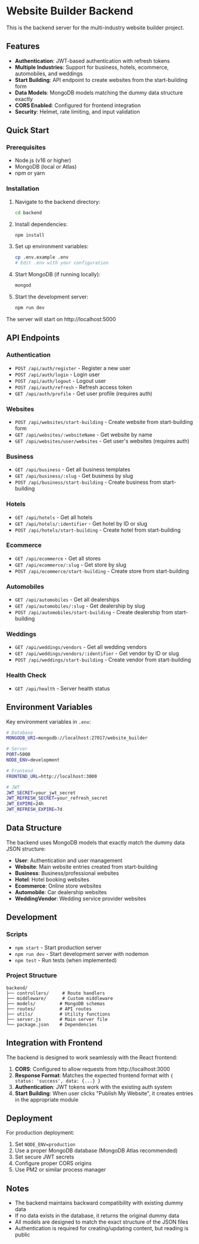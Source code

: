 # Website Builder Backend

This is the backend server for the multi-industry website builder project.

## Features

- **Authentication**: JWT-based authentication with refresh tokens
- **Multiple Industries**: Support for business, hotels, ecommerce, automobiles, and weddings
- **Start Building**: API endpoint to create websites from the start-building form
- **Data Models**: MongoDB models matching the dummy data structure exactly
- **CORS Enabled**: Configured for frontend integration
- **Security**: Helmet, rate limiting, and input validation

## Quick Start

### Prerequisites

- Node.js (v16 or higher)
- MongoDB (local or Atlas)
- npm or yarn

### Installation

1. Navigate to the backend directory:

   ```bash
   cd backend
   ```

2. Install dependencies:

   ```bash
   npm install
   ```

3. Set up environment variables:

   ```bash
   cp .env.example .env
   # Edit .env with your configuration
   ```

4. Start MongoDB (if running locally):

   ```bash
   mongod
   ```

5. Start the development server:
   ```bash
   npm run dev
   ```

The server will start on http://localhost:5000

## API Endpoints

### Authentication

- `POST /api/auth/register` - Register a new user
- `POST /api/auth/login` - Login user
- `POST /api/auth/logout` - Logout user
- `POST /api/auth/refresh` - Refresh access token
- `GET /api/auth/profile` - Get user profile (requires auth)

### Websites

- `POST /api/websites/start-building` - Create website from start-building form
- `GET /api/websites/:websiteName` - Get website by name
- `GET /api/websites/user/websites` - Get user's websites (requires auth)

### Business

- `GET /api/business` - Get all business templates
- `GET /api/business/:slug` - Get business by slug
- `POST /api/business/start-building` - Create business from start-building

### Hotels

- `GET /api/hotels` - Get all hotels
- `GET /api/hotels/:identifier` - Get hotel by ID or slug
- `POST /api/hotels/start-building` - Create hotel from start-building

### Ecommerce

- `GET /api/ecommerce` - Get all stores
- `GET /api/ecommerce/:slug` - Get store by slug
- `POST /api/ecommerce/start-building` - Create store from start-building

### Automobiles

- `GET /api/automobiles` - Get all dealerships
- `GET /api/automobiles/:slug` - Get dealership by slug
- `POST /api/automobiles/start-building` - Create dealership from start-building

### Weddings

- `GET /api/weddings/vendors` - Get all wedding vendors
- `GET /api/weddings/vendors/:identifier` - Get vendor by ID or slug
- `POST /api/weddings/start-building` - Create vendor from start-building

### Health Check

- `GET /api/health` - Server health status

## Environment Variables

Key environment variables in `.env`:

```bash
# Database
MONGODB_URI=mongodb://localhost:27017/website_builder

# Server
PORT=5000
NODE_ENV=development

# Frontend
FRONTEND_URL=http://localhost:3000

# JWT
JWT_SECRET=your_jwt_secret
JWT_REFRESH_SECRET=your_refresh_secret
JWT_EXPIRE=24h
JWT_REFRESH_EXPIRE=7d
```

## Data Structure

The backend uses MongoDB models that exactly match the dummy data JSON structure:

- **User**: Authentication and user management
- **Website**: Main website entries created from start-building
- **Business**: Business/professional websites
- **Hotel**: Hotel booking websites
- **Ecommerce**: Online store websites
- **Automobile**: Car dealership websites
- **WeddingVendor**: Wedding service provider websites

## Development

### Scripts

- `npm start` - Start production server
- `npm run dev` - Start development server with nodemon
- `npm test` - Run tests (when implemented)

### Project Structure

```
backend/
├── controllers/     # Route handlers
├── middleware/      # Custom middleware
├── models/         # MongoDB schemas
├── routes/         # API routes
├── utils/          # Utility functions
├── server.js       # Main server file
└── package.json    # Dependencies
```

## Integration with Frontend

The backend is designed to work seamlessly with the React frontend:

1. **CORS**: Configured to allow requests from http://localhost:3000
2. **Response Format**: Matches the expected frontend format with `{ status: 'success', data: {...} }`
3. **Authentication**: JWT tokens work with the existing auth system
4. **Start Building**: When user clicks "Publish My Website", it creates entries in the appropriate module

## Deployment

For production deployment:

1. Set `NODE_ENV=production`
2. Use a proper MongoDB database (MongoDB Atlas recommended)
3. Set secure JWT secrets
4. Configure proper CORS origins
5. Use PM2 or similar process manager

## Notes

- The backend maintains backward compatibility with existing dummy data
- If no data exists in the database, it returns the original dummy data
- All models are designed to match the exact structure of the JSON files
- Authentication is required for creating/updating content, but reading is public
